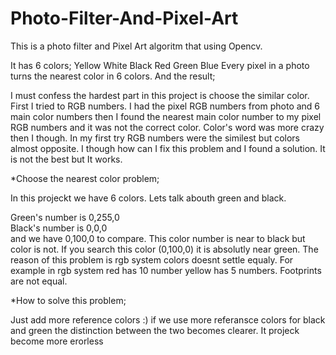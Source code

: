 # Photo-Filter-And-Pixel-Art

This is a photo filter and Pixel Art algoritm that using Opencv.

It has 6 colors; 
Yellow White Black Red Green Blue
Every pixel in a photo turns the nearest color in 6 colors. And the result;

I must confess the hardest part in this project is choose the similar color. 
First I tried to RGB numbers. I had the pixel RGB numbers from photo and 6 main color numbers then I found the nearest main color number to my pixel RGB numbers and it was not the correct color. Color's word was more crazy then I though. In my first try RGB numbers were the similest but colors almost opposite. I though how can I fix this problem and I found a solution. 
It is not the best but It works.

*Choose the nearest color problem;

In this projeckt we have 6 colors. Lets talk abouth green and black.

Green's number is 0,255,0  
Black's number is 0,0,0  
and we have 0,100,0 to compare.
This color number is near to black but color is not. If you search this color (0,100,0) it is absolutly near green. The reason of this problem is rgb system colors doesnt settle equaly. For example in rgb system red has 10 number yellow has 5 numbers. Footprints are not equal.

*How to solve this problem;

Just add more reference colors :) if we use more referansce colors for black and green the distinction between the two becomes clearer. It projeck become more erorless 




